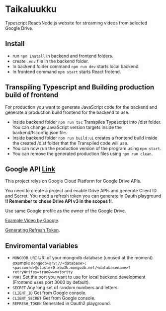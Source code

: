 # Taikaluukku
Typescript React/Node.js website for streaming videos from selected Google Drive.

## Install

* run `npm install` in backend and frontend folders.
* create `.env` file in the backend folder.
* In backend folder command `npm run dev` starts local backend.
* In frontend command `npm start` starts React frotend.

## Transpiling Typescript and Building production build of frontend

For production you want to generate JavaScript code for the backend and generate a production build frontend for the backend to use.

* Inside backend folder `npm run tsc` Transpiles Typescript into /dist folder. You can change JavaScript version targets inside the backend/tsconfig.json file.
* Inside backend folder `npm run build:ui` creates a frontend build inside the created /dist folder that the Transpiled code will use.
* You can now run the production version of the program using `npm start`.
* You can remove the generated production files using `npm run clean`.

## Google API [Link](https://console.cloud.google.com/)

This project relys on Google Cloud Platform for Google Drive APIs. 

You need to create a project and enable Drive APIs and generate Client ID and Secret. You need a refresh token you can generate in Oauth playground **!! Remember to chose Drive API v3 in the scopes !!**.

Use same Google profile as the owner of the Google Drive.

[Example Video by Google](https://www.youtube.com/watch?v=DYAwYxVs2TI).

[Generating Refresh Token](https://www.youtube.com/watch?v=hfWe1gPCnzc).

## Enviromental variables

* `MONGODB_URI` URI of your mongodb database (unused at the moment) example `mongodb+srv://<database>:<password>@cluster0.xbw3k.mongodb.net/<databasename>?retryWrites=true&w=majority`
* `PORT` Set the port you want to use for local backend development (Frontend uses port 3000 by default).
* `SECRET` Any long set of random numbers and letters.
* `CLIENT_ID` Get from Google console.
* `CLIENT_SECRET` Get from Google console.
* `REFRESH_TOKEN` Generated in Oauth2 playground.
